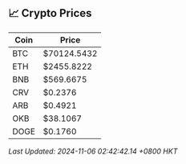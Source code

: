 ## 📈 Crypto Prices

| Coin | Price |
| ---- | ----- |
| BTC | $70124.5432 |
| ETH | $2455.8222 |
| BNB | $569.6675 |
| CRV | $0.2376 |
| ARB | $0.4921 |
| OKB | $38.1067 |
| DOGE | $0.1760 |

_Last Updated: 2024-11-06 02:42:42.14 +0800 HKT_